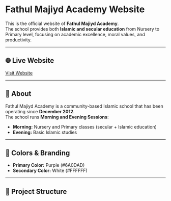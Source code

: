 # Fathul Majiyd Academy Website

This is the official website of **Fathul Majiyd Academy**.  
The school provides both **Islamic and secular education** from Nursery to Primary level, focusing on academic excellence, moral values, and productivity.

---

## 🌐 Live Website
[Visit Website](https://fmacademy.netlify.app)

---

## 🏫 About
Fathul Majiyd Academy is a community-based Islamic school that has been operating since **December 2012**.  
The school runs **Morning and Evening Sessions**:
- **Morning:** Nursery and Primary classes (secular + Islamic education)  
- **Evening:** Basic Islamic studies  

---

## 🎨 Colors & Branding
- **Primary Color:** Purple (#6A0DAD)  
- **Secondary Color:** White (#FFFFFF)  

---

## 📂 Project Structure
